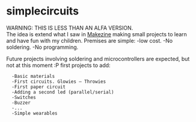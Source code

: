 # simplecircuits
WARNING: THIS IS LESS THAN AN ALFA VERSION.  
The idea is extend what I saw in [Makezine](http://makezine.com/projects/simple-paper-circuit/)
making small projects to learn and have fun with my children. Premises are simple:
      -low cost.
      -No soldering.
      -No programming.

Future projects involving soldering and microcontrollers are expected, but not at this moment :P
first projects to add:
        
      -Basic materials
      -First circuits. Glowies — Throwies
      -First paper circuit
      -Adding a second led (parallel/serial)
      -Switches
      -Buzzer
      -...
      -Simple wearables
